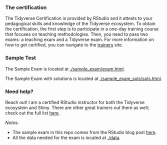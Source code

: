 ### The certification

The Tidyverse Certification is provided by RStudio and it attests to
your pedagogical skills and knowledge of the Tidyverse ecosystem. To
obtain the certification, the first step is to participate in a one-day
training course that focuses on teaching methodologies. Then, you need
to pass two exams: a teaching exam and a Tidyverse exam. For more
information on how to get certified, you can navigate to the
[trainers](https://education.rstudio.com/trainers/) site.

### Sample Test

The Sample Exam is located at
[./sample\_exam/exam.html](https://marlycormar.github.io/tidyverse_sample_exam/sample_exam/exam.html).

The Sample Exam with solutions is located at
[./sample\_exam\_sols/sols.html](https://marlycormar.github.io/tidyverse_sample_exam/sample_exam_sols/sols.html).

### Need help?

Reach out\! I am a certified RStudio instructor for both the Tidyverse
ecosystem and Shiny. There are other great trainers out there as well;
check out the full list [here](https://education.rstudio.com/trainers/).

*Notes*:

  - The sample exam in this repo comes from the RStudio blog post
    [here](https://education.rstudio.com/blog/2020/02/instructor-certification-exams/).
  - All the data needed for the exam is located at [./data](./data/).
